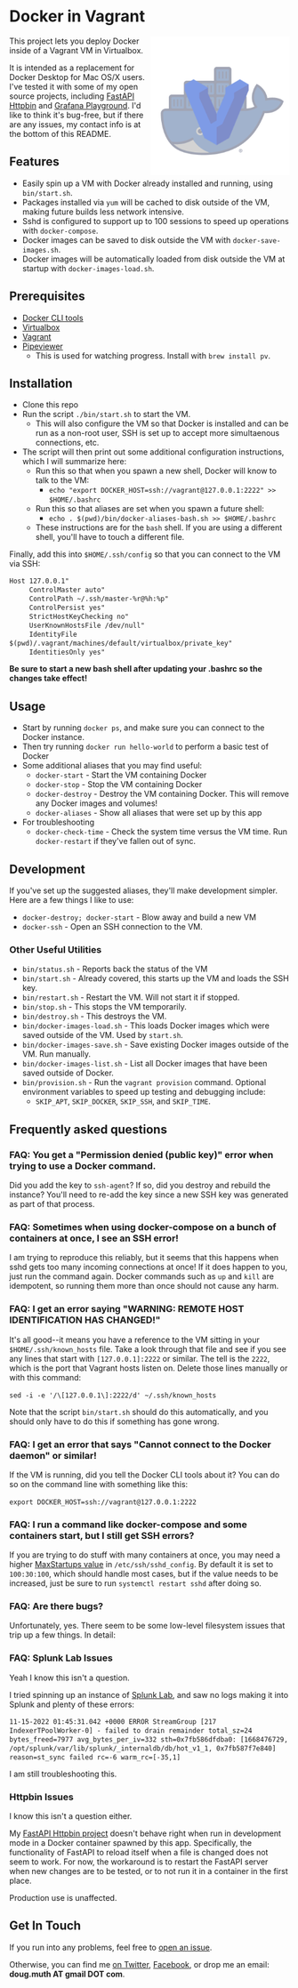 
# Docker in Vagrant

<img src="./img/logo.png" align="right" width="250" />

This project lets you deploy Docker inside of a Vagrant VM in Virtualbox.

It is intended as a replacement for Docker Desktop for Mac OS/X users.  I've tested it with some of my open source projects, including [FastAPI Httpbin](https://github.com/dmuth/fastapi-httpbin) and [Grafana Playground](https://github.com/dmuth/grafana-playground).  I'd like to think it's bug-free, but if there are any issues, my contact info is at the bottom of this README.


## Features

- Easily spin up a VM with Docker already installed and running, using `bin/start.sh`.
- Packages installed via `yum` will be cached to disk outside of the VM, making future builds less network intensive.
- Sshd is configured to support up to 100 sessions to speed up operations with `docker-compose`.
- Docker images can be saved to disk outside the VM with `docker-save-images.sh`.
- Docker images will be automatically loaded from disk outside the VM at startup with `docker-images-load.sh`.


## Prerequisites

- [Docker CLI tools](https://formulae.brew.sh/formula/docker)
- [Virtualbox](https://www.virtualbox.org/)
- [Vagrant](https://www.vagrantup.com/)
- [Pipeviewer](https://catonmat.net/unix-utilities-pipe-viewer)
  - This is used for watching progress.  Install with `brew install pv`.


## Installation

- Clone this repo
- Run the script `./bin/start.sh` to start the VM.
  - This will also configure the VM so that Docker is installed and can be run as a non-root user, SSH is set up to accept more simultaenous connections, etc.
- The script will then print out some additional configuration instructions, which I will summarize here:
  - Run this so that when you spawn a new shell, Docker will know to talk to the VM:
    - `echo "export DOCKER_HOST=ssh://vagrant@127.0.0.1:2222" >> $HOME/.bashrc`
  - Run this so that aliases are set when you spawn a future shell:
    - `echo . $(pwd)/bin/docker-aliases-bash.sh >> $HOME/.bashrc`
  - These instructions are for the `bash` shell.  If you are using a different shell, you'll have to touch a different file.

Finally, add this into `$HOME/.ssh/config` so that you can connect to the VM via SSH:
```
Host 127.0.0.1"
     ControlMaster auto"
     ControlPath ~/.ssh/master-%r@%h:%p"
     ControlPersist yes"
     StrictHostKeyChecking no"
     UserKnownHostsFile /dev/null"
     IdentityFile $(pwd)/.vagrant/machines/default/virtualbox/private_key"
     IdentitiesOnly yes"
```

**Be sure to start a new bash shell after updating your .bashrc so the changes take effect!**


## Usage

- Start by running `docker ps`, and make sure you can connect to the Docker instance.
- Then try running `docker run hello-world` to perform a basic test of Docker
- Some additional aliases that you may find useful:
  - `docker-start` - Start the VM containing Docker
  - `docker-stop` - Stop the VM containing Docker
  - `docker-destroy` - Destroy the VM containing Docker.  This will remove any Docker images and volumes!
  - `docker-aliases` - Show all aliases that were set up by this app
- For troubleshooting
  - `docker-check-time` - Check the system time versus the VM time.  Run `docker-restart` if they've fallen out of sync.


## Development

If you've set up the suggested aliases, they'll make development simpler.  Here are a few things
I like to use:
- `docker-destroy; docker-start` - Blow away and build a new VM
- `docker-ssh` - Open an SSH connection to the VM.


### Other Useful Utilities

- `bin/status.sh` - Reports back the status of the VM
- `bin/start.sh` - Already covered, this starts up the VM and loads the SSH key.
- `bin/restart.sh` - Restart the VM.  Will not start it if stopped.
- `bin/stop.sh`  - This stops the VM temporarily.
- `bin/destroy.sh` - This destroys the VM.
- `bin/docker-images-load.sh` - This loads Docker images which were saved outside of the VM. Used by `start.sh`.
- `bin/docker-images-save.sh` - Save existing Docker images outside of the VM. Run manually.
- `bin/docker-images-list.sh` - List all Docker images that have been saved outside of Docker.
- `bin/provision.sh` - Run the `vagrant provision` command.  Optional environment variables to speed up testing and debugging include:
  - `SKIP_APT`, `SKIP_DOCKER`, `SKIP_SSH`, and `SKIP_TIME`.


## Frequently asked questions

### FAQ: You get a "Permission denied (public key)" error when trying to use a Docker command.

Did you add the key to `ssh-agent`?  If so, did you destroy and rebuild the instance?  You'll need to re-add the key since a new SSH key was generated as part of that process.


### FAQ: Sometimes when using docker-compose on a bunch of containers at once, I see an SSH error!

I am trying to reproduce this reliably, but it seems that this happens when sshd gets too many incoming connections at once!  If it does happen to you, just run the command again.  Docker commands such as `up` and `kill` are idempotent, so running them more than once should not cause any harm.


### FAQ: I get an error saying "WARNING: REMOTE HOST IDENTIFICATION HAS CHANGED!"

It's all good--it means you have a reference to the VM sitting in your `$HOME/.ssh/known_hosts` file.
Take a look through that file and see if you see any lines that start with `[127.0.0.1]:2222` or similar.
The tell is the `2222`, which is the port that Vagrant hosts listen on.  Delete those lines manually 
or with this command:

`sed -i -e '/\[127.0.0.1\]:2222/d' ~/.ssh/known_hosts`

Note that the script `bin/start.sh` should do this automatically, and you should only have to
do this if something has gone wrong.


### FAQ: I get an error that says "Cannot connect to the Docker daemon" or similar!

If the VM is running, did you tell the Docker CLI tools about it?  You can do so on the command
line with something like this:

`export DOCKER_HOST=ssh://vagrant@127.0.0.1:2222`


### FAQ: I run a command like docker-compose and some containers start, but I still get SSH errors?

If you are trying to do stuff with many containers at once, you may need a higher [MaxStartups value](https://stackoverflow.com/questions/4812134/in-sshd-configuration-what-does-maxstartups-103060-mean) in `/etc/ssh/sshd_config`.  By default it is set to `100:30:100`, which should handle most cases, but if the value needs to be increased, just be sure to run `systemctl restart sshd` after doing so.


### FAQ: Are there bugs?

Unfortunately, yes.  There seem to be some low-level filesystem issues that trip up a few things.  In detail:


### FAQ: Splunk Lab Issues

Yeah I know this isn't a question.

I tried spinning up an instance of [Splunk Lab](https://github.com/dmuth/splunk-lab), and saw no logs making it into Splunk and plenty of these errors:

```
11-15-2022 01:45:31.042 +0000 ERROR StreamGroup [217 IndexerTPoolWorker-0] - failed to drain remainder total_sz=24 bytes_freed=7977 avg_bytes_per_iv=332 sth=0x7fb586dfdba0: [1668476729, /opt/splunk/var/lib/splunk/_internaldb/db/hot_v1_1, 0x7fb587f7e840] reason=st_sync failed rc=-6 warm_rc=[-35,1]
```

I am still troubleshooting this.


### Httpbin Issues

I know this isn't a question either.

My [FastAPI Httpbin project](https://github.com/dmuth/fastapi-httpbin) doesn't behave right when
run in development mode in a Docker container spawned by this app.  Specifically, the functionality
of FastAPI to reload itself when a file is changed does not seem to work.  For now, the workaround
is to restart the FastAPI server when new changes are to be tested, or to not run it in a container 
in the first place.

Production use is unaffected.


## Get In Touch

If you run into any problems, feel free to [open an issue](https://github.com/dmuth/docker-in-vagrant/issues).

Otherwise, you can find me [on Twitter](https://twitter.com/dmuth), [Facebook](https://facebook.com/dmuth), or drop me an email: **doug.muth AT gmail DOT com**.



